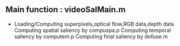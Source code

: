 ## Main function : videoSalMain.m

* Loading/Computing superpixels,optical flow,RGB data,depth data
Computing spatial saliency by compuspa.p 
Computing temporal saliency by computem.p
Computing final saliency by dofuse.m


